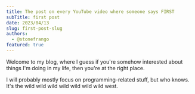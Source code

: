 ```yaml
---
title: The post on every YouTube video where someone says FIRST  
subTitle: first post
date: 2023/04/13 
slug: first-post-slug
authors:
  - @stonefrango
featured: true
---
```


Welcome to my blog, where I guess if you're somehow interested about things I'm doing in my life, then you're at the right place. 

I will probably mostly focus on programming-related stuff, but who knows. It's the wild wild wild wild wild wild wild west.